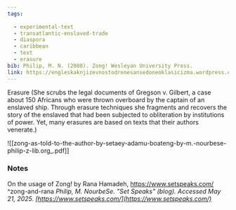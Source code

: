 ```yaml
---
tags:
  
  - experimental-text
  - transatlantic-enslaved-trade
  - diaspora
  - caribbean
  - text
  - erasure
bib: Philip, M. N. (2008). Zong! Wesleyan University Press.
link: https://engleskaknjizevnostodrenesansedoneoklasicizma.wordpress.com/wp-content/uploads/2017/08/zong-as-told-to-the-author-by-setaey-adamu-boateng-by-m.-nourbese-philip-z-lib.org_.pdf
---
```


Erasure (She scrubs the legal documents of Gregson v. Gilbert, a case about 150 Africans who were thrown overboard by the captain of an enslaved ship. Through erasure techniques she fragments and recovers the story of the enslaved that had been subjected to obliteration by institutions of power. Yet, many erasures are based on texts that their authors venerate.)

![[zong-as-told-to-the-author-by-setaey-adamu-boateng-by-m.-nourbese-philip-z-lib.org_.pdf]]

### Notes
On the usage of Zong! by Rana Hamadeh, https://www.setspeaks.com/ ^zong-and-rana
*Philip, M. NourbeSe. "Set Speaks" (blog). Accessed May 21, 2025. [https://www.setspeaks.com/](https://www.setspeaks.com/)*